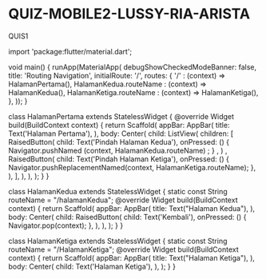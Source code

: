 # QUIZ-MOBILE2-LUSSY-RIA-ARISTA
QUIS1

import 'package:flutter/material.dart';

void main() {
  runApp(MaterialApp(
      debugShowCheckedModeBanner: false,
      title: 'Routing Navigation',
      initialRoute: '/',
      routes: {
        '/' : (context) => HalamanPertama(),
        HalamanKedua.routeName : (context) => HalamanKedua(),
        HalamanKetiga.routeName : (context) => HalamanKetiga(),
      },
  ));
}




class HalamanPertama extends StatelessWidget {
  @override
  Widget build(BuildContext context) {
    return Scaffold(
      appBar: AppBar(
        title: Text('Halaman Pertama'),
      ),
      body: Center(
        child: ListView(
          children: <Widget>[
            RaisedButton(
              child: Text('Pindah Halaman Kedua'),
              onPressed: () {
                Navigator.pushNamed (context, HalamanKedua.routeName) ;
      } ,
    ) ,
            RaisedButton(
              child: Text('Pindah Halaman Ketiga'),
                  onPressed: () {
            Navigator.pushReplacementNamed(context, HalamanKetiga.routeName);
            },
            ),
          ],
        ),
      ),
    );
  }
}








class HalamanKedua extends StatelessWidget {
  static const String routeName = "/halamanKedua";
  @override
  Widget build(BuildContext context) {
    return Scaffold(
      appBar: AppBar(
        title: Text("Halaman Kedua"),
      ),
      body: Center(
        child: RaisedButton(
          child: Text('Kembali'),
          onPressed: () {
            Navigator.pop(context);
          },
        ),
      ),
    );
  }
}







class HalamanKetiga extends StatelessWidget  {
  static const String routeName = "/HalamanKetiga";
@override
Widget build(BuildContext context) {
  return Scaffold(
    appBar: AppBar(
      title: Text("Halaman Ketiga"),
    ),
    body: Center(
      child: Text('Halaman Ketiga'),
    ),
  );
}
}
